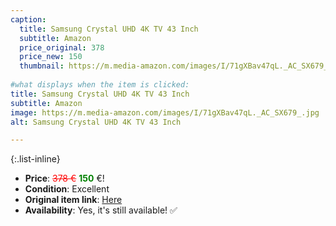 ```yaml
---
caption:
  title: Samsung Crystal UHD 4K TV 43 Inch
  subtitle: Amazon
  price_original: 378
  price_new: 150
  thumbnail: https://m.media-amazon.com/images/I/71gXBav47qL._AC_SX679_.jpg
  
#what displays when the item is clicked:
title: Samsung Crystal UHD 4K TV 43 Inch
subtitle: Amazon
image: https://m.media-amazon.com/images/I/71gXBav47qL._AC_SX679_.jpg
alt: Samsung Crystal UHD 4K TV 43 Inch

---
```

{:.list-inline} 
- **Price**: <span style="color:red"><del>378 €</del></span> <span style="color:green">**150**</span> €!
- **Condition**: Excellent
- **Original item link**: [Here](https://www.amazon.de/dp/B092R9P5S5/ref=pe_27091401_487027711_TE_SCE_3p_dp_1)
- **Availability**: Yes, it's still available! ✅
